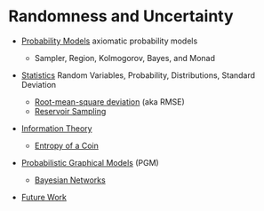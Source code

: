 # Randomness and Uncertainty

* [Probability Models](ProbabilityModel.md) axiomatic probability models
  * Sampler, Region, Kolmogorov, Bayes, and Monad
* [Statistics](Statistics.md) Random Variables, Probability, Distributions, Standard Deviation
  * [Root-mean-square deviation](RootMeanSquareDeviation.md) (aka RMSE)
  * [Reservoir Sampling](ReservoirSampling.md)
* [Information Theory](InformationTheory.md)
  * [Entropy of a Coin](CoinEntropy.md)
* [Probabilistic Graphical Models](ProbabilisticGraphicalModels.md) (PGM)
  * [Bayesian Networks](BayesianNetworks.md)

* [Future Work](FutureWork.md)
